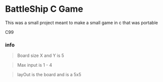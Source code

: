 BattleShip C Game
=================

This was a small project meant to make a small game in c that was portable

C99

### info

> Board size X and Y is 5

> Max input is 1 - 4

> layOut is the board and is a 5x5
